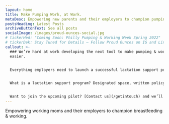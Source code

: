 ```yaml
---
layout: home
title: Make Pumping Work, at Work.
metaDesc: Empowering new parents and their employers to champion pumping & working.
postsHeading: Latest Posts
archiveButtonText: See all posts
socialImage: /images/proud-ounces-social.jpg
# tickerHed: "Coming Soon: Philly Pumping & Working Week Spring 2022"
# tickerDek: Stay Tuned for Details – Follow Proud Ounces on IG and LinkedIn
callout: >-
  ### We’re hard at work developing the next tool to make pumping & working even
  easier.


  Everything employers need to launch a successful lactation support program that delights pumping team members and the bottom line. 


  What is a lactation support program? Designated space, written policy and pumping friendly culture.


  Want to join the upcoming pilot? [Contact us](/getintouch) and we’ll get in touch.
---
```

Empowering working moms and their employers to champion breastfeeding & working.